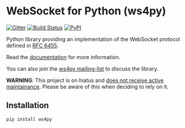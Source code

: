 # WebSocket for Python (ws4py)

[![Gitter](https://badges.gitter.im/Lawouach/WebSocket-for-Python.svg)](https://gitter.im/Lawouach/WebSocket-for-Python?utm_source=badge&utm_medium=badge&utm_campaign=pr-badge)
[![Build Status](https://travis-ci.org/Lawouach/WebSocket-for-Python.svg?branch=master)](https://travis-ci.org/Lawouach/WebSocket-for-Python)
[![PyPI](https://img.shields.io/pypi/v/ws4py.svg)](https://pypi.org/project/ws4py/)

Python library providing an implementation of the WebSocket protocol defined in [RFC 6455](http://tools.ietf.org/html/rfc6455).

Read the [documentation](https://ws4py.readthedocs.org/en/latest/) for more information.

You can also join the [ws4py mailing-list](http://groups.google.com/group/ws4py) to discuss the library.

**WARNING**: This project is on hiatus and [does not receive active maintainance](http://www.defuze.org/archives/409-ws4py-is-eager-for-a-new-maintainer.html).
Please be aware of this when deciding to rely on it.

## Installation

```
pip install ws4py
```

